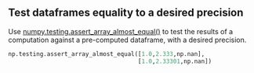 ## Test dataframes equality to a desired precision

Use [numpy.testing.assert_array_almost_equal()](https://numpy.org/doc/stable/reference/generated/numpy.testing.assert_array_almost_equal.html) to test the results of a computation against a pre-computed dataframe, with a desired precision.

```python
np.testing.assert_array_almost_equal([1.0,2.333,np.nan],
                                     [1.0,2.33301,np.nan])
```
